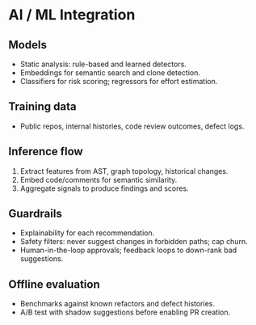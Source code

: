 # AI / ML Integration

## Models
- Static analysis: rule-based and learned detectors.
- Embeddings for semantic search and clone detection.
- Classifiers for risk scoring; regressors for effort estimation.

## Training data
- Public repos, internal histories, code review outcomes, defect logs.

## Inference flow
1. Extract features from AST, graph topology, historical changes.
2. Embed code/comments for semantic similarity.
3. Aggregate signals to produce findings and scores.

## Guardrails
- Explainability for each recommendation.
- Safety filters: never suggest changes in forbidden paths; cap churn.
- Human-in-the-loop approvals; feedback loops to down-rank bad suggestions.

## Offline evaluation
- Benchmarks against known refactors and defect histories.
- A/B test with shadow suggestions before enabling PR creation.
